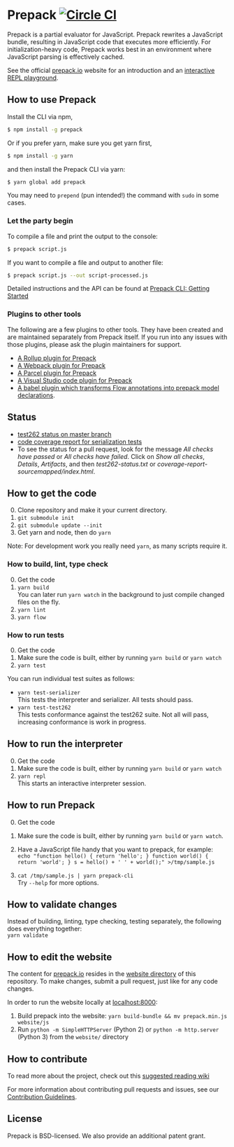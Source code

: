 # Prepack [![Circle CI](https://circleci.com/gh/facebook/prepack.png?style=shield&circle-token=1109197a81e634fd06e162c25d309a420585acd5)](https://circleci.com/gh/facebook/prepack)

Prepack is a partial evaluator for JavaScript. Prepack rewrites a JavaScript bundle, resulting in JavaScript code that executes more efficiently.
For initialization-heavy code, Prepack works best in an environment where JavaScript parsing is effectively cached.

See the official [prepack.io](https://prepack.io) website for an introduction and an [interactive REPL playground](https://prepack.io/repl.html).

## How to use Prepack

Install the CLI via npm,

```bash
$ npm install -g prepack
```

Or if you prefer yarn, make sure you get yarn first,
```bash
$ npm install -g yarn
```
and then install the Prepack CLI via yarn:

```bash
$ yarn global add prepack
```
You may need to `prepend` (pun intended!) the command with `sudo` in some cases.

### Let the party begin

To compile a file and print the output to the console:

```bash
$ prepack script.js
```

If you want to compile a file and output to another file:

```bash
$ prepack script.js --out script-processed.js
```

Detailed instructions and the API can be found at [Prepack CLI: Getting Started](https://prepack.io/getting-started.html)

### Plugins to other tools
The following are a few plugins to other tools. They have been created and are maintained separately from Prepack itself. If you run into any issues with those plugins, please ask the plugin maintainers for support.

- [A Rollup plugin for Prepack](https://www.npmjs.com/package/rollup-plugin-prepack)
- [A Webpack plugin for Prepack](https://www.npmjs.com/package/prepack-webpack-plugin)
- [A Parcel plugin for Prepack](https://www.npmjs.com/package/parcel-plugin-prepack)
- [A Visual Studio code plugin for Prepack](https://marketplace.visualstudio.com/items?itemName=RobinMalfait.prepack-vscode)
- [A babel plugin which transforms Flow annotations into prepack model declarations](https://www.npmjs.com/package/babel-plugin-flow-prepack).

## Status

- [test262 status on master branch](https://circleci.com/api/v1/project/facebook/prepack/latest/artifacts/0/$CIRCLE_ARTIFACTS/test262-status.txt?branch=master)
- [code coverage report for serialization tests](https://circleci.com/api/v1/project/facebook/prepack/latest/artifacts/0/$CIRCLE_ARTIFACTS/coverage-report-sourcemapped/index.html?branch=master)
- To see the status for a pull request, look for the message *All checks have passed* or *All checks have failed*. Click on *Show all checks*, *Details*, *Artifacts*, and then *test262-status.txt* or *coverage-report-sourcemapped/index.html*.

## How to get the code

0. Clone repository and make it your current directory.
1. `git submodule init`
2. `git submodule update --init`
3. Get yarn and node, then do
   `yarn`

Note: For development work you really need `yarn`, as many scripts require it.

### How to build, lint, type check

0. Get the code
1. `yarn build`  
   You can later run `yarn watch` in the background to just compile changed files on the fly.
2. `yarn lint`
3. `yarn flow`

### How to run tests

0. Get the code
1. Make sure the code is built, either by running `yarn build` or `yarn watch`
2. `yarn test`

You can run individual test suites as follows:
- `yarn test-serializer`  
  This tests the interpreter and serializer. All tests should pass.
- `yarn test-test262`  
  This tests conformance against the test262 suite. Not all will pass, increasing conformance is work in progress.

## How to run the interpreter

0. Get the code
1. Make sure the code is built, either by running `yarn build` or `yarn watch`
2. `yarn repl`  
   This starts an interactive interpreter session.

## How to run Prepack

0. Get the code
1. Make sure the code is built, either by running `yarn build` or `yarn watch`.
2. Have a JavaScript file handy that you want to prepack, for example:  
   `echo "function hello() { return 'hello'; } function world() { return 'world'; } s = hello() + ' ' + world();" >/tmp/sample.js`

3. `cat /tmp/sample.js | yarn prepack-cli`  
   Try `--help` for more options.

## How to validate changes

Instead of building, linting, type checking, testing separately, the following does everything together:  
`yarn validate`

## How to edit the website

The content for [prepack.io](https://prepack.io) resides in the [website directory](https://github.com/facebook/prepack/tree/master/website) of this repository. To make changes, submit a pull request, just like for any code changes.

In order to run the website locally at [localhost:8000](http://localhost:8000):
1. Build prepack into the website: `yarn build-bundle && mv prepack.min.js website/js`
2. Run `python -m SimpleHTTPServer` (Python 2) or `python -m http.server` (Python 3) from the `website/` directory

## How to contribute

To read more about the project, check out this [suggested reading wiki](https://github.com/facebook/prepack/wiki/Suggested-reading)

For more information about contributing pull requests and issues, see our [Contribution Guidelines](./CONTRIBUTING.md).

## License

Prepack is BSD-licensed. We also provide an additional patent grant.
